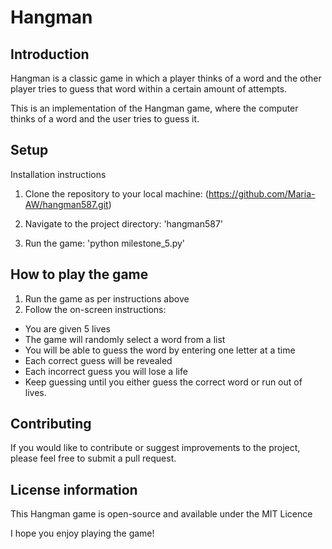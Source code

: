 # Hangman

## Introduction
Hangman is a classic game in which a player thinks of a word and the other player tries to guess that word within a certain amount of attempts.

This is an implementation of the Hangman game, where the computer thinks of a word and the user tries to guess it. 

## Setup 
Installation instructions
1. Clone the repository to your local machine: (https://github.com/Maria-AW/hangman587.git)

2. Navigate to the project directory: 'hangman587'

3. Run the game: 'python milestone_5.py'

## How to play the game
1. Run the game as per instructions above
2. Follow the on-screen instructions: 
- You are given 5 lives 
- The game will randomly select a word from a list 
- You will be able to guess the word by entering one letter at a time
- Each correct guess will be revealed
- Each incorrect guess you will lose a life
- Keep guessing until you either guess the correct word or run out of lives. 

## Contributing 
If you would like to contribute or suggest improvements to the project, please feel free to submit a pull request. 

## License information
This Hangman game is open-source and available under the MIT Licence

I hope you enjoy playing the game!